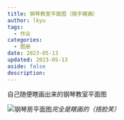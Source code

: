 ```yaml
---
title: 钢琴教室平面图（随手瞎画）
author: lkyu
tags:
  - 作业
categories:
  - 图册
date: 2023-05-13
updated: 2023-05-13
aside: false
description:
---
```


自己随便瞎画出来的钢琴教室平面图

<!-- more -->

![钢琴房平面图](https://pic2.imgdb.cn/item/645e65ae0d2dde577726ca96.png)_完全是瞎画的（捂脸笑）_
